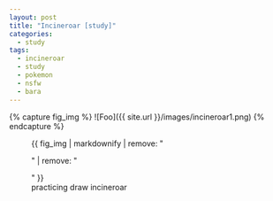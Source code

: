 ```yaml
---
layout: post
title: "Incineroar [study]"
categories:
  - study
tags:
  - incineroar
  - study
  - pokemon
  - nsfw
  - bara
---
```


{% capture fig_img %}
![Foo]({{ site.url }}/images/incineroar1.png)
{% endcapture %}

<figure>
  {{ fig_img | markdownify | remove: "<p>" | remove: "</p>" }}
  <figcaption> practicing draw incineroar</figcaption>
</figure>
